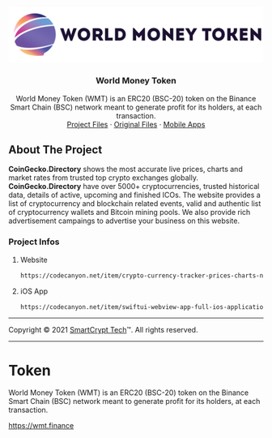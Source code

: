<!-- PROJECT LOGO -->
<br />
<p align="center">
  <a href="https://github.com/WorldMoneyToken">
    <img src="images/logo.png" alt="Logo">
  </a>

  <h3 align="center">World Money Token</h3>

  <p align="center">
    World Money Token (WMT) is an ERC20 (BSC-20) token on the Binance Smart Chain (BSC) network meant to generate profit for its holders, at each transaction.
    <br />
    <a href="https://github.com/TOlinkLimited/coingecko.directory/tree/master/Projects">Project Files</a>
    ·
    <a href="https://github.com/TOlinkLimited/coingecko.directory/tree/master/Original">Original Files</a>
    ·
    <a href="https://github.com/TOlinkLimited/coingecko.directory/tree/master/Mobile%20Apps">Mobile Apps</a>
  </p>
</p>

<!-- ABOUT THE PROJECT -->
## About The Project

**CoinGecko.Directory** shows the most accurate live prices, charts and market rates from trusted top crypto exchanges globally. **CoinGecko.Directory** have over 5000+ cryptocurrencies, trusted historical data, details of active, upcoming and finished ICOs. The website provides a list of cryptocurrency and blockchain related events, valid and authentic list of cryptocurrency wallets and Bitcoin mining pools. We also provide rich advertisement campaings to advertise your business on this website.


### Project Infos

1. Website
   ```sh
   https://codecanyon.net/item/crypto-currency-tracker-prices-charts-news-icos-info-and-more/21588008
   ```
2. iOS App
   ```sh
   https://codecanyon.net/item/swiftui-webview-app-full-ios-application/31479186
   ```

------------
Copyright © 2021 [SmartCrypt Tech](https://SmartCrypt.Tech)™. All rights reserved.

------------


# Token
World Money Token (WMT) is an ERC20 (BSC-20) token on the Binance Smart Chain (BSC) network meant to generate profit for its holders, at each transaction.

https://wmt.finance